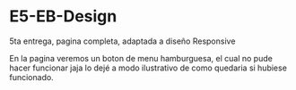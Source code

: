 # E5-EB-Design
5ta entrega, pagina completa, adaptada a diseño Responsive

En la pagina veremos un boton de menu hamburguesa, el cual no pude hacer funcionar jaja
lo dejé a modo ilustrativo de como quedaria si hubiese funcionado.

